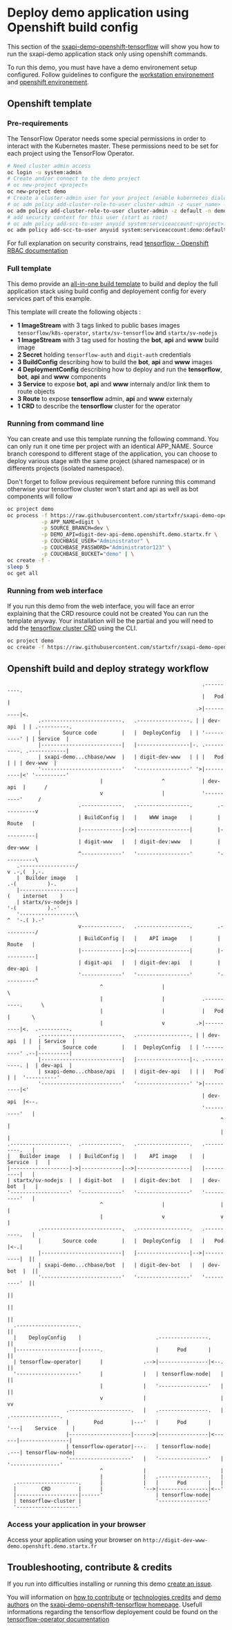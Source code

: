 # Deploy demo application using Openshift build config

This section of the [sxapi-demo-openshift-tensorflow](https://github.com/startxfr/sxapi-demo-openshift-tensorflow)
will show you how to run the sxapi-demo application stack only using openshift commands.

To run this demo, you must have have a demo environement setup configured. Follow guidelines 
to configure the [workstation environement](https://github.com/startxfr/sxapi-demo-openshift#setup-workstation-environement)
and [openshift environement](https://github.com/startxfr/sxapi-demo-openshift#setup-openshift-environement).

## Openshift template

### Pre-requirements

The TensorFlow Operator needs some special permissions in order to interact with the Kubernetes master. 
These permissions need to be set for each project using the TensorFlow Operator. 

```bash
# Need cluster admin access
oc login -u system:admin
# Create and/or connect to the demo project
# oc new-project <project>
oc new-project demo
# Create a cluster-admin user for your project (enable kubernetes dialog and CRD events)
# oc adm policy add-cluster-role-to-user cluster-admin -z <user_name> -n <project>
oc adm policy add-cluster-role-to-user cluster-admin -z default -n demo
# add security context for this user (start as root)
# oc adm policy add-scc-to-user anyuid system:serviceaccount:<project>:<user_name>
oc adm policy add-scc-to-user anyuid system:serviceaccount:demo:default
```

For full explanation on security constrains, read [tensorflow - Openshift RBAC documentation](http://docs.tensorflow.com/prerelease/tensorflow-operator/beta/rbacOpenshift.html)


### Full template

This demo provide an [all-in-one build template](https://raw.githubusercontent.com/startxfr/sxapi-demo-openshift-tensorflow/dev/openshift-build-all-ephemeral.json)
to build and deploy the full application stack using build config and deployement config for every services
part of this example.

This template will create the following objects :
- **1 ImageStream** with 3 tags linked to public bases images `tensorflow/k8s-operator`, `startx/sv-tensorflow` and `startx/sv-nodejs`
- **1 ImageStream** with 3 tag used for hosting the **bot**, **api** and **www** build image
- **2 Secret** holding `tensorflow-auth` and `digit-auth` credentials
- **3 BuildConfig** describing how to build the **bot**, **api** and **www** images
- **4 DeploymentConfig** describing how to deploy and run the **tensorflow**, **bot**, **api** and **www** components
- **3 Service** to expose **bot**, **api** and **www** internaly and/or link them to route objects
- **3 Route** to expose **tensorflow** admin, **api** and **www** externaly
- **1 CRD** to describe the **tensorflow** cluster for the operator

### Running from command line

You can create and use this template running the following command. You can only run it one time per project with an 
identical APP_NAME. 
Source branch corespond to different stage of the application, you can choose 
to deploy various stage with the same project (shared namespace) or in differents projects (isolated namespace).

Don't forget to follow previous requirement before running this command otherwise your tensorflow cluster won't start 
and api as well as bot components will follow 
```bash
oc project demo
oc process -f https://raw.githubusercontent.com/startxfr/sxapi-demo-openshift-tensorflow/dev/openshift-build-all-ephemeral.json \
           -p APP_NAME=digit \
           -p SOURCE_BRANCH=dev \
           -p DEMO_API=digit-dev-api-demo.openshift.demo.startx.fr \
           -p COUCHBASE_USER="Administrator" \
           -p COUCHBASE_PASSWORD="Administrator123" \
           -p COUCHBASE_BUCKET="demo" | \
oc create -f -
sleep 5
oc get all
```

### Running from web interface

If you run this demo from the web interface, you will face an error explaining that the CRD resource could not be created
You can run the template anyway. 
Your installation will be the partial and you will need to add the 
[tensorflow cluster CRD](https://raw.githubusercontent.com/startxfr/sxapi-demo-openshift-tensorflow/dev/openshift-crd-cluster.yml) 
using the CLI.

```bash
oc project demo
oc create -f https://raw.githubusercontent.com/startxfr/sxapi-demo-openshift-tensorflow/dev/openshift-crd-cluster.yml
```


## Openshift build and deploy strategy workflow

```
                                                               .----------.
                                                               |   Pod    |
                                                             .>|----------|<.
          .--------------------------.   .-----------------. | | dev-api  | | .----------.
          |       Source code        |   |  DeployConfig   | | '----------' | | Service  |
          |--------------------------|   |-----------------|-. .----------. .------------|
          | sxapi-demo...chbase/www  |   | digit-dev-www   | | |   Pod    | | | dev-www  |
          '--------------------------'   '-----------------' '>|----------|<' '----------'
                              |                   ^            | dev-api  |      /
                              v                   |            '----------'     /
                       .-------------.   .-----------------.        .----------v
                       | BuildConfig |   |    WWW image    |        |  Route   |
                       |-------------|-->|-----------------|        |----------|
                       | digit-www   |   | digit-dev:www   |        | dev-www  |
                       ^-------------'   '-----------------'        '----------\
   .------------------/                                                         v .-,(  ),-.    
   |  Builder image   |                                                        .-(          )-. 
   |------------------|                                                       (    internet    )
   | startx/sv-nodejs |                                                        '-(          ).-'
   '------------------\                                                         ^  '-.( ).-'    
                       v-------------.   .-----------------.        .----------/
                       | BuildConfig |   |    API image    |        |  Route   |
                       |-------------|-->|-----------------|        |----------|
                       | digit-api   |   | digit-dev:api   |        | dev-api  |
                       '-------------'   '-----------------'        '----------^
                              ^                   |                             \
                              |                   |            .----------.      \
                              |                   |            |   Pod    |       \
                              |                   v          .>|----------|<.  .----------.
          .--------------------------.   .-----------------. | | dev-api  | |  | Service  |
          |       Source code        |   |  DeployConfig   | | '----------' .--|----------|
          |--------------------------|   |-----------------|-. .----------. |  | dev-api  |
          | sxapi-demo...chbase/api  |   | digit-dev-api   | | |   Pod    | |  '----------'
          '--------------------------'   '-----------------' '>|----------|<'
                                                               | dev-api  |<--.
                                                               '----------'   |
                                                                     ^        |
                                                                     |        |
.-------------------.  .-------------.   .-----------------.   .----------.   |
|   Builder image   |  | BuildConfig |   |    API image    |   | Service  |   |
|-------------------|->|-------------|-->|-----------------|   |----------|   |
| startx/sv-nodejs  |  | digit-bot   |   | digit-dev:bot   |   | dev-bot  |   |
'-------------------'  '-------------'   '-----------------'   '----------'   |
                              ^                   |                  |        |
                              |                   v                  v        |
          .--------------------------.   .-----------------.   .----------.   |
          |       Source code        |   |  DeployConfig   |   |   Pod    |<-.|
          |--------------------------|   |-----------------|-->|----------|  ||
          | sxapi-demo...chbase/bot  |   | digit-dev-bot   |   | dev-bot  |  ||
          '--------------------------'   '-----------------'   '----------'  ||
                                                                             ||
                                                                             ||
                                                                             ||
  .--------------------.                                                     ||
  |    DeployConfig    |                        .----------------.           ||
  |--------------------|------.                 |      Pod       |           ||
  | tensorflow-operator|      |             .-->|----------------|<--.       ||
  '--------------------'      |             |   | tensorflow-node|   |       ||
                              |             |   '----------------'   |       ||
                              v             |                        |       vv
                   .--------------------.   |   .----------------.   |   .----------------.
                   |        Pod         |---'   |      Pod       |   '---|    Service     |
                   |--------------------|------>|----------------|<------|----------------|
                   | tensorflow-operator|---.   | tensorflow-node|   .---| tensorflow-node|
                   '--------------------'   |   '----------------'   |   '----------------'
                              ^             |                        |
                              |             |   .----------------.   |
  .--------------------.      |             |   |      Pod       |   |
  |        CRD         |      |             '-->|----------------|<--'
  |--------------------|------'                 | tensorflow-node|
  | tensorflow-cluster |                        '----------------'
  '--------------------'
```

### Access your application in your browser

Access your application using your browser on `http://digit-dev-www-demo.openshift.demo.startx.fr`


## Troubleshooting, contribute & credits

If you run into difficulties installing or running this demo [create an issue](https://github.com/startxfr/sxapi-demo-openshift-tensorflow/issues/new).

You will information on [how to contribute](https://github.com/startxfr/sxapi-demo-openshift-tensorflow#contributing) or 
[technologies credits](https://github.com/startxfr/sxapi-demo-openshift-tensorflow#built-with) and
[demo authors](https://github.com/startxfr/sxapi-demo-openshift-tensorflow#authors) on the 
[sxapi-demo-openshift-tensorflow homepage](https://github.com/startxfr/sxapi-demo-openshift-tensorflow).
Usefull informations regarding the tensorflow deployement could be found on the [tensorflow-operator documentation](http://docs.tensorflow.com/prerelease/tensorflow-operator/beta/tensorflowClusterConfig.html)
